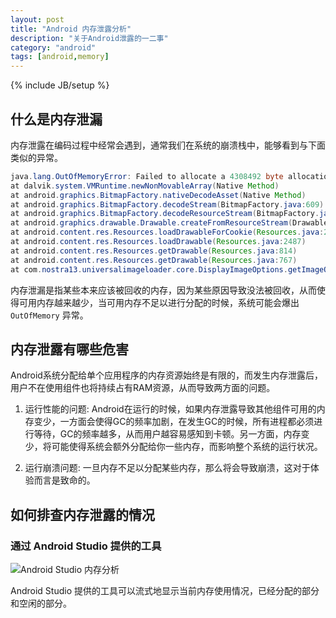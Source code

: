 ```yaml
---
layout: post
title: "Android 内存泄露分析"
description: "关于Android泄露的一二事"
category: "android"
tags: [android,memory]
---
```

{% include JB/setup %}

## 什么是内存泄漏

内存泄露在编码过程中经常会遇到，通常我们在系统的崩溃栈中，能够看到与下面类似的异常。

```java
java.lang.OutOfMemoryError: Failed to allocate a 4308492 byte allocation with 467872 free bytes and 456KB until OOM
at dalvik.system.VMRuntime.newNonMovableArray(Native Method)
at android.graphics.BitmapFactory.nativeDecodeAsset(Native Method)
at android.graphics.BitmapFactory.decodeStream(BitmapFactory.java:609)
at android.graphics.BitmapFactory.decodeResourceStream(BitmapFactory.java:444)
at android.graphics.drawable.Drawable.createFromResourceStream(Drawable.java:988)
at android.content.res.Resources.loadDrawableForCookie(Resources.java:2580)
at android.content.res.Resources.loadDrawable(Resources.java:2487)
at android.content.res.Resources.getDrawable(Resources.java:814)
at android.content.res.Resources.getDrawable(Resources.java:767)
at com.nostra13.universalimageloader.core.DisplayImageOptions.getImageOnLoading(DisplayImageOptions.java:134)
```

<!--break-->

内存泄漏是指某些本来应该被回收的内存，因为某些原因导致没法被回收，从而使得可用内存越来越少，当可用内存不足以进行分配的时候，系统可能会爆出 `OutOfMemory`  异常。

## 内存泄露有哪些危害

Android系统分配给单个应用程序的内存资源始终是有限的，而发生内存泄露后，用户不在使用组件也将持续占有RAM资源，从而导致两方面的问题。

1. 运行性能的问题: Android在运行的时候，如果内存泄露导致其他组件可用的内存变少，一方面会使得GC的频率加剧，在发生GC的时候，所有进程都必须进行等待，GC的频率越多，从而用户越容易感知到卡顿。另一方面，内存变少，将可能使得系统会额外分配给你一些内存，而影响整个系统的运行状况。

2. 运行崩溃问题: 一旦内存不足以分配某些内存，那么将会导致崩溃，这对于体验而言是致命的。

## 如何排查内存泄露的情况

### 通过 Android Studio 提供的工具

![Android Studio 内存分析](https://ooo.0o0.ooo/2016/02/12/56bdcf81b9294.png "Android Studio 内存分析")

Android Studio 提供的工具可以流式地显示当前内存使用情况，已经分配的部分和空闲的部分。